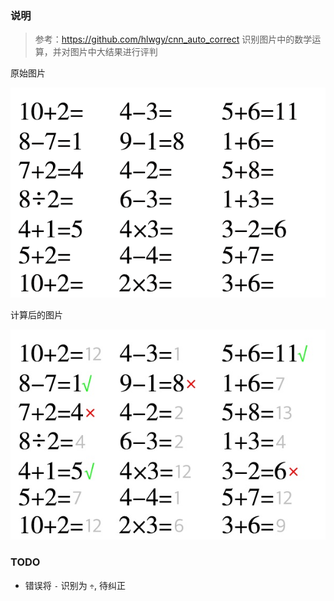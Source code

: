 ### 说明

> 参考：https://github.com/hlwgy/cnn_auto_correct
> 识别图片中的数学运算，并对图片中大结果进行评判

原始图片

![原始图片](./practice/imgs/question.png)

计算后的图片

![原始图片](./result.jpg)

### TODO

- 错误将 `-` 识别为 `÷`, 待纠正
